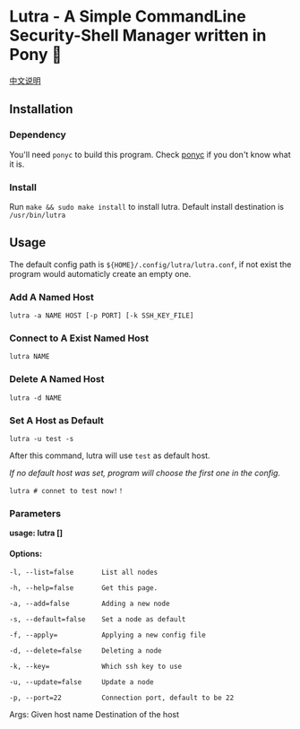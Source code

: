 # Lutra - A Simple CommandLine Security-Shell Manager written in Pony 🐴

[中文说明](./README.zh)

## Installation

### Dependency

You'll need `ponyc` to build this program. Check [ponyc](https://github.com/ponylang/ponyc) if you don't know what it is.

### Install

Run `make && sudo make install` to install lutra. Default install destination is `/usr/bin/lutra`

## Usage

The default config path is `${HOME}/.config/lutra/lutra.conf`, if not exist the program would automaticly create an empty one.

### Add A Named Host

`lutra -a NAME HOST [-p PORT] [-k SSH_KEY_FILE]`

### Connect to A Exist Named Host

`lutra NAME`

### Delete A Named Host

`lutra -d NAME`

### Set A Host as Default

`lutra -u test -s`

After this command, lutra will use `test` as default host.

*If no default host was set, program will choose the first one in the config.*

`lutra # connet to test now!！`


### Parameters

**usage: lutra [<options>] <node> <dest>**

#### Options:

	-l, --list=false       List all nodes
	
	-h, --help=false       Get this page.
	
	-a, --add=false        Adding a new node
	
	-s, --default=false    Set a node as default
	
	-f, --apply=           Applying a new config file
	
	-d, --delete=false     Deleting a node
	
	-k, --key=             Which ssh key to use
	
	-u, --update=false     Update a node
	
	-p, --port=22          Connection port, default to be 22
	
Args:
   <node>    Given host name
   <dest>    Destination of the host
